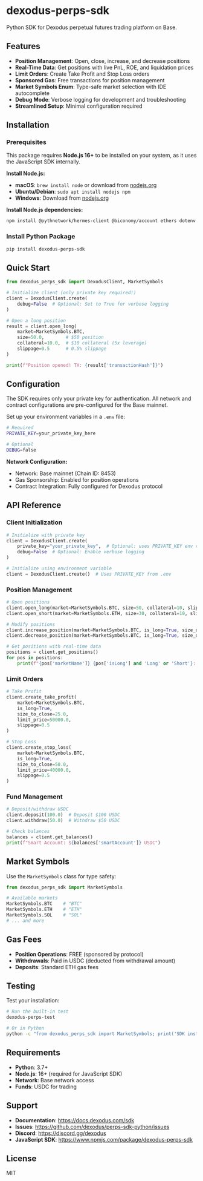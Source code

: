 # dexodus-perps-sdk

Python SDK for Dexodus perpetual futures trading platform on Base.

## Features

- **Position Management**: Open, close, increase, and decrease positions
- **Real-Time Data**: Get positions with live PnL, ROE, and liquidation prices
- **Limit Orders**: Create Take Profit and Stop Loss orders
- **Sponsored Gas**: Free transactions for position management
- **Market Symbols Enum**: Type-safe market selection with IDE autocomplete
- **Debug Mode**: Verbose logging for development and troubleshooting
- **Streamlined Setup**: Minimal configuration required

## Installation

### Prerequisites

This package requires **Node.js 16+** to be installed on your system, as it uses the JavaScript SDK internally.

**Install Node.js:**
- **macOS**: `brew install node` or download from [nodejs.org](https://nodejs.org/)
- **Ubuntu/Debian**: `sudo apt install nodejs npm`
- **Windows**: Download from [nodejs.org](https://nodejs.org/)

**Install Node.js dependencies:**
```bash
npm install @pythnetwork/hermes-client @biconomy/account ethers dotenv
```

### Install Python Package

```bash
pip install dexodus-perps-sdk
```

## Quick Start

```python
from dexodus_perps_sdk import DexodusClient, MarketSymbols

# Initialize client (only private key required!)
client = DexodusClient.create(
    debug=False  # Optional: Set to True for verbose logging
)

# Open a long position
result = client.open_long(
    market=MarketSymbols.BTC,
    size=50.0,        # $50 position
    collateral=10.0,  # $10 collateral (5x leverage)
    slippage=0.5      # 0.5% slippage
)

print(f"Position opened! TX: {result['transactionHash']}")
```

## Configuration

The SDK requires only your private key for authentication. All network and contract configurations are pre-configured for the Base mainnet.

Set up your environment variables in a `.env` file:

```bash
# Required
PRIVATE_KEY=your_private_key_here

# Optional
DEBUG=false
```

**Network Configuration:**
- Network: Base mainnet (Chain ID: 8453)
- Gas Sponsorship: Enabled for position operations
- Contract Integration: Fully configured for Dexodus protocol

## API Reference

### Client Initialization

```python
# Initialize with private key
client = DexodusClient.create(
    private_key="your_private_key",  # Optional: uses PRIVATE_KEY env var if not provided
    debug=False  # Optional: Enable verbose logging
)

# Initialize using environment variable
client = DexodusClient.create()  # Uses PRIVATE_KEY from .env
```

### Position Management

```python
# Open positions
client.open_long(market=MarketSymbols.BTC, size=50, collateral=10, slippage=0.5)
client.open_short(market=MarketSymbols.ETH, size=30, collateral=10, slippage=0.5)

# Modify positions
client.increase_position(market=MarketSymbols.BTC, is_long=True, size_delta=25, slippage=0.5)
client.decrease_position(market=MarketSymbols.BTC, is_long=True, size_delta=30, slippage=0.5)

# Get positions with real-time data
positions = client.get_positions()
for pos in positions:
    print(f"{pos['marketName']} {pos['isLong'] and 'Long' or 'Short'}: ${pos['pnl']:.2f} PnL")
```

### Limit Orders

```python
# Take Profit
client.create_take_profit(
    market=MarketSymbols.BTC,
    is_long=True,
    size_to_close=25.0,
    limit_price=50000.0,
    slippage=0.5
)

# Stop Loss
client.create_stop_loss(
    market=MarketSymbols.BTC,
    is_long=True,
    size_to_close=50.0,
    limit_price=40000.0,
    slippage=0.5
)
```

### Fund Management

```python
# Deposit/withdraw USDC
client.deposit(100.0)  # Deposit $100 USDC
client.withdraw(50.0)  # Withdraw $50 USDC

# Check balances
balances = client.get_balances()
print(f"Smart Account: ${balances['smartAccount']} USDC")
```

## Market Symbols

Use the `MarketSymbols` class for type safety:

```python
from dexodus_perps_sdk import MarketSymbols

# Available markets
MarketSymbols.BTC    # "BTC"
MarketSymbols.ETH    # "ETH"
MarketSymbols.SOL    # "SOL"
# ... and more
```

## Gas Fees

- **Position Operations**: FREE (sponsored by protocol)
- **Withdrawals**: Paid in USDC (deducted from withdrawal amount)
- **Deposits**: Standard ETH gas fees

## Testing

Test your installation:

```bash
# Run the built-in test
dexodus-perps-test

# Or in Python
python -c "from dexodus_perps_sdk import MarketSymbols; print('SDK installed correctly!')"
```

## Requirements

- **Python**: 3.7+
- **Node.js**: 16+ (required for JavaScript SDK)
- **Network**: Base network access
- **Funds**: USDC for trading

## Support

- **Documentation**: https://docs.dexodus.com/sdk
- **Issues**: https://github.com/dexodus/perps-sdk-python/issues
- **Discord**: https://discord.gg/dexodus
- **JavaScript SDK**: https://www.npmjs.com/package/dexodus-perps-sdk

## License

MIT

